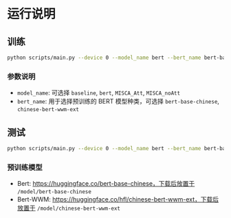 # 运行说明

## 训练

```bash
python scripts/main.py --device 0 --model_name bert --bert_name bert-base-chinese
```

### 参数说明

- `model_name`: 可选择 `baseline`, `bert`, `MISCA_Att`, `MISCA_noAtt`
- `bert_name`: 用于选择预训练的 BERT 模型种类，可选择 `bert-base-chinese`, `chinese-bert-wwm-ext`



## 测试

```bash
python scripts/main.py --device 0 --model_name bert --bert_name bert-base-chinese --testing
```



### 预训练模型

+ Bert: https://huggingface.co/bert-base-chinese，下载后放置于 `/model/bert-base-chinese`
+ Bert-WWM: https://huggingface.co/hfl/chinese-bert-wwm-ext，下载后放置于 `/model/chinese-bert-wwm-ext`

